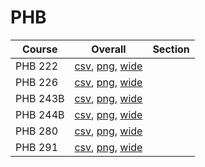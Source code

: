 # PHB

| Course | Overall | Section |
| ------ | ------- | ------- |
| PHB 222 | [csv](https://github.com/UCSD-Historical-Enrollment-Data/2025Winter/blob/main/overall/PHB%20222.csv), [png](https://raw.githubusercontent.com/UCSD-Historical-Enrollment-Data/2025Winter/main/plot_overall/PHB%20222.png), [wide](https://raw.githubusercontent.com/UCSD-Historical-Enrollment-Data/2025Winter/main/plot_overall_wide/PHB%20222.png) |  |
| PHB 226 | [csv](https://github.com/UCSD-Historical-Enrollment-Data/2025Winter/blob/main/overall/PHB%20226.csv), [png](https://raw.githubusercontent.com/UCSD-Historical-Enrollment-Data/2025Winter/main/plot_overall/PHB%20226.png), [wide](https://raw.githubusercontent.com/UCSD-Historical-Enrollment-Data/2025Winter/main/plot_overall_wide/PHB%20226.png) |  |
| PHB 243B | [csv](https://github.com/UCSD-Historical-Enrollment-Data/2025Winter/blob/main/overall/PHB%20243B.csv), [png](https://raw.githubusercontent.com/UCSD-Historical-Enrollment-Data/2025Winter/main/plot_overall/PHB%20243B.png), [wide](https://raw.githubusercontent.com/UCSD-Historical-Enrollment-Data/2025Winter/main/plot_overall_wide/PHB%20243B.png) |  |
| PHB 244B | [csv](https://github.com/UCSD-Historical-Enrollment-Data/2025Winter/blob/main/overall/PHB%20244B.csv), [png](https://raw.githubusercontent.com/UCSD-Historical-Enrollment-Data/2025Winter/main/plot_overall/PHB%20244B.png), [wide](https://raw.githubusercontent.com/UCSD-Historical-Enrollment-Data/2025Winter/main/plot_overall_wide/PHB%20244B.png) |  |
| PHB 280 | [csv](https://github.com/UCSD-Historical-Enrollment-Data/2025Winter/blob/main/overall/PHB%20280.csv), [png](https://raw.githubusercontent.com/UCSD-Historical-Enrollment-Data/2025Winter/main/plot_overall/PHB%20280.png), [wide](https://raw.githubusercontent.com/UCSD-Historical-Enrollment-Data/2025Winter/main/plot_overall_wide/PHB%20280.png) |  |
| PHB 291 | [csv](https://github.com/UCSD-Historical-Enrollment-Data/2025Winter/blob/main/overall/PHB%20291.csv), [png](https://raw.githubusercontent.com/UCSD-Historical-Enrollment-Data/2025Winter/main/plot_overall/PHB%20291.png), [wide](https://raw.githubusercontent.com/UCSD-Historical-Enrollment-Data/2025Winter/main/plot_overall_wide/PHB%20291.png) |  |
